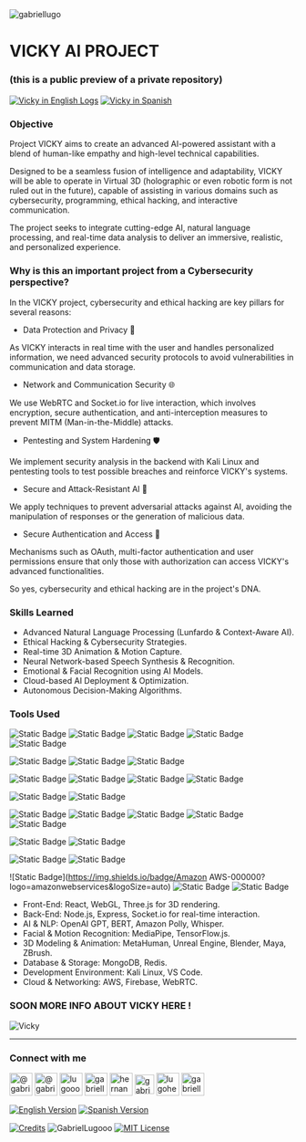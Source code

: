 <img align="center" src="https://media.licdn.com/dms/image/v2/D4D16AQGUNxQ7NSC05A/profile-displaybackgroundimage-shrink_350_1400/profile-displaybackgroundimage-shrink_350_1400/0/1738695150340?e=1744243200&v=beta&t=oXX-ixT9bR3dJcYCLv4KBs5wjKFoeP0524kFGHQMYmQ" alt="gabriellugo" />

# VICKY AI PROJECT

### (this is a public preview of a private repository)

<a href="https://github.com/GabrielLugooo/Vicky-Ai-Project" target="_blank" rel="noreferrer noopener"> <img align="center" src="https://img.shields.io/badge/Vicky%20in%20English-000000" alt="Vicky in English Logs" /></a>
<a href="https://github.com/GabrielLugooo/Vicky-Ai-Project/blob/main/README%20Spanish.md" target="_blank" rel="noreferrer noopener"> <img align="center" src="https://img.shields.io/badge/Vicky%20in%20Spanish-green" alt="Vicky in Spanish" /></a>

### Objective

Project VICKY aims to create an advanced AI-powered assistant with a blend of human-like empathy and high-level technical capabilities.

Designed to be a seamless fusion of intelligence and adaptability, VICKY will be able to operate in Virtual 3D (holographic or even robotic form is not ruled out in the future), capable of assisting in various domains such as cybersecurity, programming, ethical hacking, and interactive communication.

The project seeks to integrate cutting-edge AI, natural language processing, and real-time data analysis to deliver an immersive, realistic, and personalized experience.

### Why is this an important project from a Cybersecurity perspective?

In the VICKY project, cybersecurity and ethical hacking are key pillars for several reasons:

- Data Protection and Privacy 🔐

As VICKY interacts in real time with the user and handles personalized information, we need advanced security protocols to avoid vulnerabilities in communication and data storage.

- Network and Communication Security 🌐

We use WebRTC and Socket.io for live interaction, which involves encryption, secure authentication, and anti-interception measures to prevent MITM (Man-in-the-Middle) attacks.

- Pentesting and System Hardening 🛡️

We implement security analysis in the backend with Kali Linux and pentesting tools to test possible breaches and reinforce VICKY's systems.

- Secure and Attack-Resistant AI 🤖

We apply techniques to prevent adversarial attacks against AI, avoiding the manipulation of responses or the generation of malicious data.

- Secure Authentication and Access 🔑

Mechanisms such as OAuth, multi-factor authentication and user permissions ensure that only those with authorization can access VICKY's advanced functionalities.

So yes, cybersecurity and ethical hacking are in the project's DNA.

### Skills Learned

- Advanced Natural Language Processing (Lunfardo & Context-Aware AI).
- Ethical Hacking & Cybersecurity Strategies.
- Real-time 3D Animation & Motion Capture.
- Neural Network-based Speech Synthesis & Recognition.
- Emotional & Facial Recognition using AI Models.
- Cloud-based AI Deployment & Optimization.
- Autonomous Decision-Making Algorithms.

### Tools Used

![Static Badge](https://img.shields.io/badge/HTML-000000?logo=html5&logoSize=auto)
![Static Badge](https://img.shields.io/badge/Javascript-000000?logo=javascript&logoSize=auto)
![Static Badge](https://img.shields.io/badge/React-000000?logo=react&logoSize=auto)
![Static Badge](https://img.shields.io/badge/WebGL-000000?logo=webgl&logoSize=auto)
![Static Badge](https://img.shields.io/badge/Three.JS-000000?logo=threedotjs&logoSize=auto)

![Static Badge](https://img.shields.io/badge/Node.JS-000000?logo=nodedotjs&logoSize=auto)
![Static Badge](https://img.shields.io/badge/Express-000000?logo=express&logoSize=auto)
![Static Badge](https://img.shields.io/badge/Socket.IO-000000?logo=socketdotio&logoSize=auto)

![Static Badge](https://img.shields.io/badge/OpenAI-000000?logo=openai&logoSize=auto)
![Static Badge](https://img.shields.io/badge/BERT-000000?logo=bert&logoSize=auto)
![Static Badge](https://img.shields.io/badge/Amazon%20Polly-000000?logo=amazonalexa&logoSize=auto)
![Static Badge](https://img.shields.io/badge/Whisper-000000?logo=whisper&logoSize=auto)

![Static Badge](https://img.shields.io/badge/MediaPipe-000000?logo=mediapipe&logoSize=auto)
![Static Badge](https://img.shields.io/badge/Tensorflow-000000?logo=tensorflow&logoSize=auto)

![Static Badge](https://img.shields.io/badge/MetaHuman-000000?logo=metahuman&logoSize=auto)
![Static Badge](https://img.shields.io/badge/Unreal%20Engine-000000?logo=unrealengine&logoSize=auto)
![Static Badge](https://img.shields.io/badge/Blender-000000?logo=blender&logoSize=auto)
![Static Badge](https://img.shields.io/badge/Maya-000000?logo=maya&logoSize=auto)
![Static Badge](https://img.shields.io/badge/ZBrush-000000?logo=zbrush&logoSize=auto)

![Static Badge](https://img.shields.io/badge/MongoDB-000000?logo=mongodb&logoSize=auto)
![Static Badge](https://img.shields.io/badge/Redis-000000?logo=redis&logoSize=auto)

![Static Badge](https://img.shields.io/badge/Kali%20Linux-000000?logo=kalilinux&logoSize=auto)
![Static Badge](https://img.shields.io/badge/VS%20Code-000000?logo=vscode&logoSize=auto)

![Static Badge](https://img.shields.io/badge/Amazon AWS-000000?logo=amazonwebservices&logoSize=auto)
![Static Badge](https://img.shields.io/badge/Firebase-000000?logo=firebase&logoSize=auto)
![Static Badge](https://img.shields.io/badge/WebRTC-000000?logo=webrtc&logoSize=auto)

- Front-End: React, WebGL, Three.js for 3D rendering.
- Back-End: Node.js, Express, Socket.io for real-time interaction.
- AI & NLP: OpenAI GPT, BERT, Amazon Polly, Whisper.
- Facial & Motion Recognition: MediaPipe, TensorFlow.js.
- 3D Modeling & Animation: MetaHuman, Unreal Engine, Blender, Maya, ZBrush.
- Database & Storage: MongoDB, Redis.
- Development Environment: Kali Linux, VS Code.
- Cloud & Networking: AWS, Firebase, WebRTC.

### SOON MORE INFO ABOUT VICKY HERE !

<img align="center" src="https://i.imgur.com/BubTpE8.jpeg" alt="Vicky" />

---

<h3 align="left">Connect with me</h3>

<p align="left">
<a href="https://www.youtube.com/@gabriellugooo" target="_blank" rel="noreferrer noopener"> <img align="center" src="https://img.icons8.com/?size=50&id=55200&format=png" alt="@gabriellugooo" height="40" width="40" /></a>
<a href="http://www.tiktok.com/@gabriellugooo" target="_blank" rel="noreferrer noopener"> <img align="center" src="https://img.icons8.com/?size=50&id=118638&format=png" alt="@gabriellugooo" height="40" width="40" /></a>
<a href="https://instagram.com/lugooogabriel" target="_blank" rel="noreferrer noopener"> <img align="center" src="https://img.icons8.com/?size=50&id=32309&format=png" alt="lugooogabriel" height="40" width="40" /></a>
<a href="https://twitter.com/gabriellugo__" target="_blank" rel="noreferrer noopener"> <img align="center" src="https://img.icons8.com/?size=50&id=phOKFKYpe00C&format=png" alt="gabriellugo__" height="40" width="40" /></a>
<a href="https://www.linkedin.com/in/hernando-gabriel-lugo" target="_blank" rel="noreferrer noopener"> <img align="center" src="https://img.icons8.com/?size=50&id=8808&format=png" alt="hernando-gabriel-lugo" height="40" width="40" /></a>
<a href="https://github.com/GabrielLugooo" target="_blank" rel="noreferrer noopener"> <img align="center" src="https://img.icons8.com/?size=80&id=AngkmzgE6d3E&format=png" alt="gabriellugooo" height="34" width="34" /></a>
<a href="mailto:lugohernandogabriel@gmail.com"> <img align="center" src="https://img.icons8.com/?size=50&id=38036&format=png" alt="lugohernandogabriel@gmail.com" height="40" width="40" /></a>
<a href="https://linktr.ee/gabriellugooo" target="_blank" rel="noreferrer noopener"> <img align="center" src="https://simpleicons.org/icons/linktree.svg" alt="gabriellugooo" height="40" width="40" /></a>
</p>

<p align="left">
<a href="https://github.com/GabrielLugooo/GabrielLugooo/blob/main/README.md" target="_blank" rel="noreferrer noopener"> <img align="center" src="https://img.shields.io/badge/English%20Version-000000" alt="English Version" /></a>
<a href="https://github.com/GabrielLugooo/GabrielLugooo/blob/main/Readme%20Spanish.md" target="_blank" rel="noreferrer noopener"> <img align="center" src="https://img.shields.io/badge/Spanish%20Version-Green" alt="Spanish Version" /></a>
</p>

<a href="https://linktr.ee/gabriellugooo" target="_blank" rel="noreferrer noopener"> <img align="center" src="https://img.shields.io/badge/Credits-Gabriel%20Lugo-green" alt="Credits" /></a>
<img align="center" src="https://komarev.com/ghpvc/?username=GabrielLugoo&label=Profile%20views&color=green&base=2000" alt="GabrielLugooo" />
<a href="" target="_blank" rel="noreferrer noopener"> <img align="center" src="https://img.shields.io/badge/License-MIT-green" alt="MIT License" /></a>
